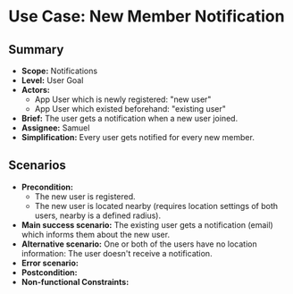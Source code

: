 # Use Case: New Member Notification

## Summary

- **Scope:** Notifications
- **Level:** User Goal
- **Actors:**
  - App User which is newly registered: "new user"
  - App User which existed beforehand: "existing user"
- **Brief:** The user gets a notification when a new user joined.
- **Assignee:** Samuel
- **Simplification:** Every user gets notified for every new member.

## Scenarios

- **Precondition:**
  - The new user is registered.
  - The new user is located nearby (requires location settings of both users, nearby is a defined radius).
- **Main success scenario:**
  The existing user gets a notification (email) which informs them about the new user.
- **Alternative scenario:**
  One or both of the users have no location information: The user doesn't receive a notification.
- **Error scenario:**
- **Postcondition:**
- **Non-functional Constraints:**
